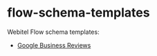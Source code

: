# flow-schema-templates

Webitel Flow schema templates:

- [Google Business Reviews](google-business-reviews/README.md)

